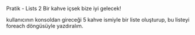 Pratik - Lists 2
Bir kahve içsek bize iyi gelecek!

kullanıcının konsoldan gireceği 5 kahve ismiyle bir liste oluşturup, bu listeyi foreach döngüsüyle yazdıralım.
